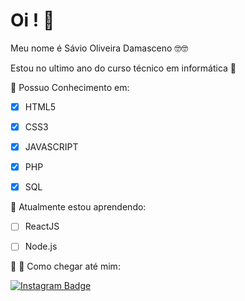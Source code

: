 
# Oi ! 👋

  

Meu nome é Sávio Oliveira Damasceno 🤓🤓

Estou no ultimo ano do curso técnico em informática 🤙

🧠 Possuo Conhecimento em:

- [x] HTML5
- [x] CSS3
- [x] JAVASCRIPT
- [x] PHP 
- [x] SQL


🌱 Atualmente estou aprendendo:
- [ ] ReactJS
- [ ] Node.js



🔭 👀 Como chegar até mim:

[![Instagram Badge](https://img.shields.io/badge/-osaviodamasceno-232931?style=flat&logo=Instagram&logoColor=00A8CC&link=https://www.instagram.com/osaviodamasceno/)](https://www.instagram.com/osaviodamasceno/)
